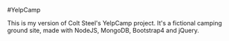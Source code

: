 #YelpCamp

This is my version of Colt Steel's YelpCamp project. It's a fictional camping ground site, made with NodeJS, MongoDB, Bootstrap4 and jQuery.